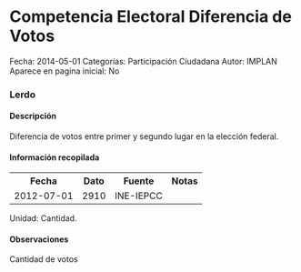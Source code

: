 Competencia Electoral Diferencia de Votos
=====

Fecha: 2014-05-01
Categorías: Participación Ciudadana
Autor: IMPLAN
Aparece en pagina inicial: No

### Lerdo

#### Descripción

Diferencia de votos entre primer y segundo lugar en la elección federal.

#### Información recopilada

<table class="table table-hover table-bordered">
  <tr><th>Fecha</th><th>Dato</th><th>Fuente</th><th>Notas</th></tr>
  <tr><td>2012-07-01</td><td>2910</td><td>INE-IEPCC</td><td></td></tr>
</table>

Unidad: Cantidad.

#### Observaciones

Cantidad de votos
